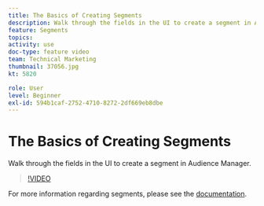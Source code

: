 ```yaml
---
title: The Basics of Creating Segments
description: Walk through the fields in the UI to create a segment in Audience Manager.
feature: Segments
topics: 
activity: use
doc-type: feature video
team: Technical Marketing
thumbnail: 37056.jpg
kt: 5820

role: User
level: Beginner
exl-id: 594b1caf-2752-4710-8272-2df669eb8dbe
---
```

# The Basics of Creating Segments

Walk through the fields in the UI to create a segment in Audience Manager.

>[!VIDEO](https://video.tv.adobe.com/v/37056/?quality=12&learn=on)

For more information regarding segments, please see the [documentation](https://docs.adobe.com/content/help/en/audience-manager/user-guide/features/segments/segments-purpose.html).

